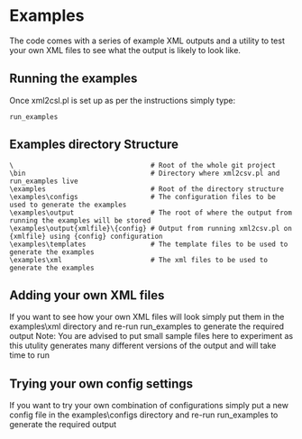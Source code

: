 # Examples

The code comes with a series of example XML outputs and a utility to test your own XML files to see what the output is likely to look like.

## Running the examples

Once xml2csl.pl is set up as per the instructions simply type:

```
run_examples
```

## Examples directory Structure

```
\                                  # Root of the whole git project
\bin                               # Directory where xml2csv.pl and run_examples live
\examples                          # Root of the directory structure
\examples\configs                  # The configuration files to be used to generate the examples
\examples\output                   # The root of where the output from running the examples will be stored
\examples\output{xmlfile}\{config} # Output from running xml2csv.pl on {xmlfile} using {config} configuration
\examples\templates                # The template files to be used to generate the examples
\examples\xml                      # The xml files to be used to generate the examples

```

## Adding your own XML files

If you want to see how your own XML files will look simply put them in the examples\xml directory and re-run run_examples to generate the required output
Note: You are advised to put small sample files here to experiment as this utulity generates many different versions of the output and will take time to run


## Trying your own config settings

If you want to try your own combination of configurations simply put a new config file in the examples\configs directory and re-run run_examples to generate the required output

